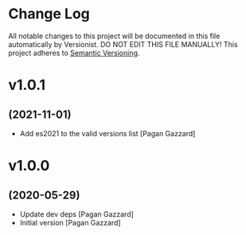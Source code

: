 # Change Log

All notable changes to this project will be documented in this file
automatically by Versionist. DO NOT EDIT THIS FILE MANUALLY!
This project adheres to [Semantic Versioning](http://semver.org/).

# v1.0.1
## (2021-11-01)

* Add es2021 to the valid versions list [Pagan Gazzard]

# v1.0.0
## (2020-05-29)

* Update dev deps [Pagan Gazzard]
* Initial version [Pagan Gazzard]
